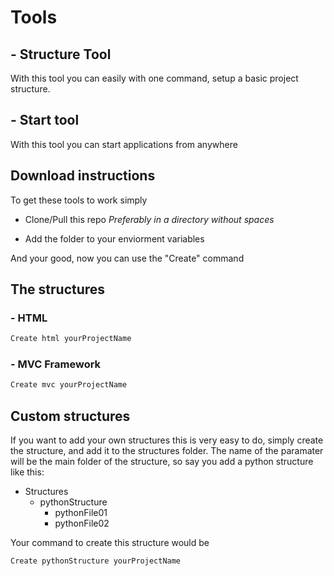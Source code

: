 # Tools

## - Structure Tool

With this tool you can easily with one command, setup a basic project structure.

## - Start tool

With this tool you can start applications from anywhere

## Download instructions

To get these tools to work simply

-   Clone/Pull this repo _Preferably in a directory without spaces_

-   Add the folder to your enviorment variables

And your good,
now you can use the "Create" command

## The structures

### - HTML

```cmd
Create html yourProjectName
```

### - MVC Framework

```cmd
Create mvc yourProjectName
```

## Custom structures

If you want to add your own structures this is very easy to do,
simply create the structure, and add it to the structures folder.
The name of the paramater will be the main folder of the structure,
so say you add a python structure like this:

-   Structures
    -   pythonStructure
        -   pythonFile01
        -   pythonFile02

Your command to create this structure would be

```cmd
Create pythonStructure yourProjectName
```
